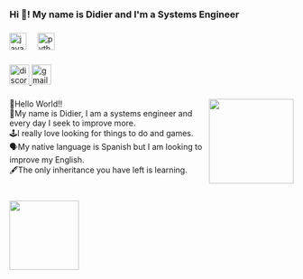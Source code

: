 <h3 align="left">Hi 👋! My name is Didier and I'm a Systems Engineer</h3>

###

<div align="left">
  <img src="https://cdn.jsdelivr.net/gh/devicons/devicon/icons/javascript/javascript-original.svg" height="30" alt="javascript logo"  />
  <img width="12" />
  <img src="https://cdn.jsdelivr.net/gh/devicons/devicon/icons/python/python-original.svg" height="30" alt="python logo"  />
</div>

###

<div align="left">
  <a href="MoonCake" target="_blank">
    <img src="https://img.shields.io/static/v1?message=Discord&logo=discord&label=&color=7289DA&logoColor=white&labelColor=&style=for-the-badge" height="35" alt="discord logo"  />
  </a>
  <a href="didiereduardo2006@gmail.com" target="_blank">
    <img src="https://img.shields.io/static/v1?message=Gmail&logo=gmail&label=&color=D14836&logoColor=white&labelColor=&style=for-the-badge" height="35" alt="gmail logo"  />
  </a>
</div>

###

<img align="right" height="150" src="https://i.pinimg.com/originals/13/e4/dc/13e4dcfc9b0456501742eae0b4f8b38d.gif"  />

###

<p align="left">💫​Hello World!!<br>​🌟My name is Didier, I am a systems engineer and every day I seek to improve more.​<br>​🕹️I really love looking for things to do and games.<br>​🗣️My native language is Spanish but I am looking to improve my English.<br>​🖋️The only inheritance you have left is learning.</p>

###

<br clear="both">

<img align="left" height="123" src="https://i.pinimg.com/originals/72/0a/59/720a59162aadd31424f9fb9346c4ee79.gif"  />

###
